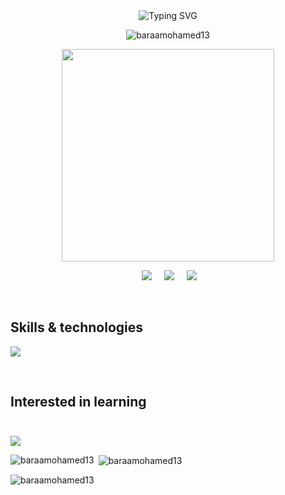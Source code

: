 <div class="container">
<div class="header-container" align="center">
<img src="https://readme-typing-svg.demolab.com?font=Fira+Code&pause=1000&center=true&vCenter=true&width=435&lines=Hi%2C+I'm+Baraa+Mohamed.+👋;A+passionate+frontend+developer." alt="Typing SVG"/>
</div>
<p align="center"> <img src="https://komarev.com/ghpvc/?username=baraamohamed13&label=Profile%20views&color=0e75b6&style=flat" alt="baraamohamed13" /> </p>
<p align='center'>
<img 
  src="https://media2.giphy.com/media/v1.Y2lkPTc5MGI3NjExcGxmOHFyc3l3MnFyam14emNmZmlhc2J4bjRpc2piM2d1aGNjbmE4dyZlcD12MV9naWZzX3NlYXJjaCZjdD1n/qgQUggAC3Pfv687qPC/giphy.gif" width="340px"/>
</p>
  <p align='center'>
  </a>&nbsp;&nbsp;&nbsp;&nbsp;
  <a href="https://www.linkedin.com/in/baraa-mohamed-b05294206/"><img src="https://img.shields.io/badge/linkedin-%230077B5.svg?&style=for-the-badge&logo=linkedin&logoColor=white" /></a>&nbsp;&nbsp;&nbsp;&nbsp;
  <a href="mailto:braamohamed14@gmail.com?subject=Olá%20Stefany"><img src="https://img.shields.io/badge/gmail-%23D14836.svg?&style=for-the-badge&logo=gmail&logoColor=white" /></a>&nbsp;&nbsp;&nbsp;&nbsp;
  <a href="baraamohammed?subject=Olá%20Stefany"><img src="https://img.shields.io/badge/discord-8746FF.svg?&style=for-the-badge&logo=discord&logoColor=white" /></a>&nbsp;&nbsp;&nbsp;&nbsp;
</p>
<br>
<div class="skills">

## **Skills & technologies**

<div class="skills-container learned">
    <p class="icons">
        <img src="https://skillicons.dev/icons?i=react,js,html,css,java,xd,git,sass,bootstrap,firebase" />
    </p>
</div>

<br>

## **Interested in learning**

<img height="10px"/>

<div class="skills-container learning">
    <p class="icons">
        <img src="https://skillicons.dev/icons?i=vue,nextjs,nodejs,angular,vite,materialui,threejs,ts,express,fastapi,mongodb,bash,linux,figma" />
    </p>
</div>

<p><img align="left" src="https://github-readme-stats.vercel.app/api/top-langs?username=baraamohamed13&show_icons=true&theme=dark&locale=en&layout=compact" alt="baraamohamed13" /></p>

<p>&nbsp;<img align="center" src="https://github-readme-stats.vercel.app/api?username=baraamohamed13&show_icons=true&theme=dark&locale=en" alt="baraamohamed13" /></p>

<p><img align="center" src="https://github-readme-streak-stats.herokuapp.com/?user=baraamohamed13&theme=dark" alt="baraamohamed13" /></p>

</div>
